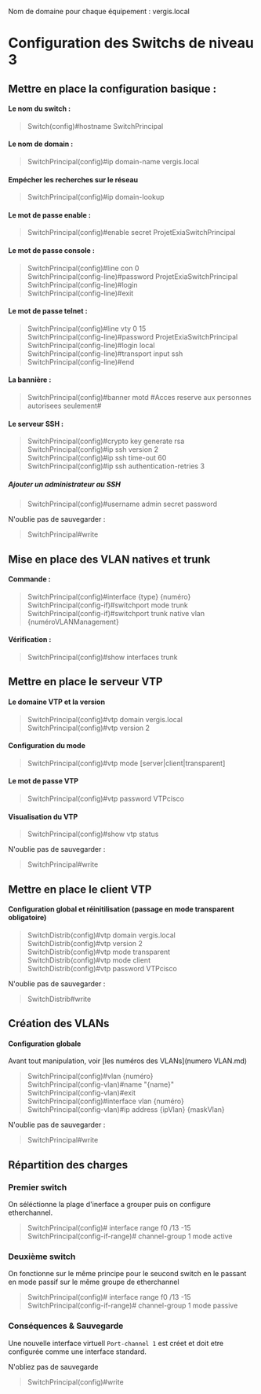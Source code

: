 Nom de domaine pour chaque équipement : vergis.local

# Configuration des Switchs de niveau 3
## Mettre en place la configuration basique :
#### Le nom du switch :
> Switch(config)#hostname SwitchPrincipal

#### Le nom de domain :
> SwitchPrincipal(config)#ip domain-name vergis.local

#### Empécher les recherches sur le réseau
> SwitchPrincipal(config)#ip domain-lookup

#### Le mot de passe enable :
> SwitchPrincipal(config)#enable secret ProjetExiaSwitchPrincipal

#### Le mot de passe console :
> SwitchPrincipal(config)#line con 0  
SwitchPrincipal(config-line)#password ProjetExiaSwitchPrincipal  
SwitchPrincipal(config-line)#login  
SwitchPrincipal(config-line)#exit

#### Le mot de passe telnet :
> SwitchPrincipal(config)#line vty 0 15  
SwitchPrincipal(config-line)#password ProjetExiaSwitchPrincipal  
SwitchPrincipal(config-line)#login local  
SwitchPrincipal(config-line)#transport input ssh  
SwitchPrincipal(config-line)#end

#### La bannière :
> SwitchPrincipal(config)#banner motd #Acces reserve aux personnes autorisees seulement#

#### Le serveur SSH :
> SwitchPrincipal(config)#crypto key generate rsa  
SwitchPrincipal(config)#ip ssh version 2  
SwitchPrincipal(config)#ip ssh time-out 60  
SwitchPrincipal(config)#ip ssh authentication-retries 3  

##### Ajouter un administrateur au SSH
> SwitchPrincipal(config)#username admin secret password

N'oublie pas de sauvegarder :  
> SwitchPrincipal#write

## Mise en place des VLAN natives et trunk
#### Commande :
> SwitchPrincipal(config)#interface {type} {numéro}    
SwitchPrincipal(config-if)#switchport mode trunk  
SwitchPrincipal(config-if)#switchport trunk native vlan {numéroVLANManagement}  

#### Vérification :
> SwitchPrincipal(config)#show interfaces trunk

## Mettre en place le serveur VTP
#### Le domaine VTP et la version
> SwitchPrincipal(config)#vtp domain vergis.local  
SwitchPrincipal(config)#vtp version 2  

#### Configuration du mode
> SwitchPrincipal(config)#vtp mode [server|client|transparent]

#### Le mot de passe VTP
> SwitchPrincipal(config)#vtp password VTPcisco

#### Visualisation du VTP
> SwitchPrincipal(config)#show vtp status

N'oublie pas de sauvegarder :  
> SwitchPrincipal#write

## Mettre en place le client VTP
#### Configuration global et réinitilisation (passage en mode transparent obligatoire)
> SwitchDistrib(config)#vtp domain vergis.local  
SwitchDistrib(config)#vtp version 2  
SwitchDistrib(config)#vtp mode transparent  
SwitchDistrib(config)#vtp mode client  
SwitchDistrib(config)#vtp password VTPcisco

N'oublie pas de sauvegarder :  
> SwitchDistrib#write

## Création des VLANs
#### Configuration globale
Avant tout manipulation, voir [les numéros des VLANs](numero VLAN.md)
> SwitchPrincipal(config)#vlan {numéro}  
SwitchPrincipal(config-vlan)#name "{name}"  
SwitchPrincipal(config-vlan)#exit  
SwitchPrincipal(config)#interface vlan {numéro}  
SwitchPrincipal(config-vlan)#ip address {ipVlan} {maskVlan}  

N'oublie pas de sauvegarder :  
> SwitchPrincipal#write


## Répartition des charges
### Premier switch

On séléctionne la plage d'inerface a grouper puis on configure etherchannel.

> SwitchPrincipal(config)# interface range f0 /13 -15  
SwitchPrincipal(config-if-range)# channel-group 1 mode active  

### Deuxième switch

On fonctionne sur le même principe pour le seucond switch en le passant en mode passif sur le même groupe de etherchannel  

> SwitchPrincipal(config)# interface range f0 /13 -15  
SwitchPrincipal(config-if-range)# channel-group 1 mode passive  

### Conséquences & Sauvegarde

Une nouvelle interface virtuell `Port-channel 1` est créet et doit etre configurée comme une interface standard.

N'obliez pas de sauvegarde

> SwitchPrincipal(config)#write

